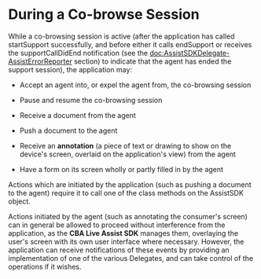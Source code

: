 # During a Co-browse Session

While a co-browsing session is active (after the application has called startSupport successfully, and before either it calls endSupport or receives the supportCallDidEnd notification (see the <doc:AssistSDKDelegate-AssistErrorReporter> section) to indicate that the agent has ended the support session), the application may:

  - Accept an agent into, or expel the agent from, the co-browsing session

  - Pause and resume the co-browsing session

  - Receive a document from the agent

  - Push a document to the agent

  - Receive an **annotation** (a piece of text or drawing to show on the device's screen, overlaid on the application's view) from the agent

  - Have a form on its screen wholly or partly filled in by the agent

Actions which are initiated by the application (such as pushing a document to the agent) require it to call one of the class methods on the AssistSDK object.

Actions initiated by the agent (such as annotating the consumer's screen) can in general be allowed to proceed without interference from the application, as the **CBA Live Assist SDK** manages them, overlaying the user's screen with its own user interface where necessary. However, the application can receive notifications of these events by providing an implementation of one of the various Delegates, and can take control of the operations if it wishes.
